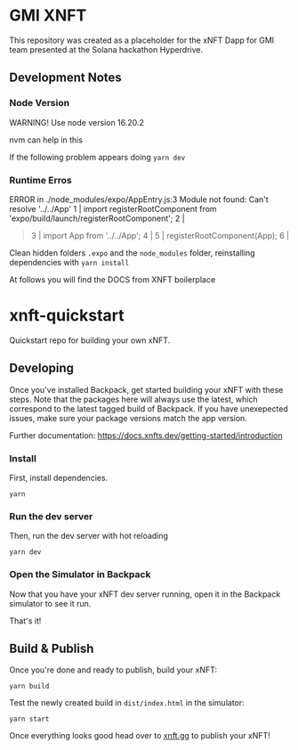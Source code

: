 # GMI XNFT

This repository was created as a placeholder for the xNFT Dapp for GMI team presented at the Solana hackathon Hyperdrive.


## Development Notes

### Node Version

WARNING! Use node version 16.20.2

nvm can help in this 

If the following problem appears doing `yarn dev` 

### Runtime Erros

ERROR in ./node_modules/expo/AppEntry.js:3
Module not found: Can't resolve '../../App'
  1 | import registerRootComponent from 'expo/build/launch/registerRootComponent';
  2 |
> 3 | import App from '../../App';
  4 |
  5 | registerRootComponent(App);
  6 |

Clean hidden folders `.expo` and the `node_modules` folder, reinstalling dependencies with `yarn install`


At follows you will find the DOCS from XNFT boilerplace

# xnft-quickstart

Quickstart repo for building your own xNFT.

## Developing

Once you've installed Backpack, get started building your xNFT with these steps. Note that the packages here will always use the latest, which correspond to the latest tagged build of Backpack. If you have unexepected issues, make sure your package versions match the app version.

Further documentation: https://docs.xnfts.dev/getting-started/introduction

### Install

First, install dependencies.

```
yarn
```

### Run the dev server

Then, run the dev server with hot reloading

```
yarn dev
```

### Open the Simulator in Backpack

Now that you have your xNFT dev server running, open it in the Backpack simulator to see it run.

That's it!


## Build & Publish

Once you're done and ready to publish, build your xNFT:

```
yarn build
```

Test the newly created build in `dist/index.html` in the simulator:

```
yarn start
```

Once everything looks good head over to [xnft.gg](https://www.xnft.gg) to publish your xNFT!
